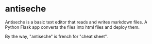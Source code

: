 # antiseche

Antiseche is a basic text editor that reads and writes markdown files. 
A Python Flask app converts the files into html files and deploy them.

By the way, "antiseche" is french for "cheat sheet".
